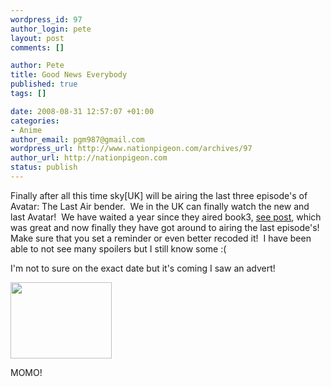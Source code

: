 ```yaml
--- 
wordpress_id: 97
author_login: pete
layout: post
comments: []

author: Pete
title: Good News Everybody
published: true
tags: []

date: 2008-08-31 12:57:07 +01:00
categories: 
- Anime
author_email: pgm987@gmail.com
wordpress_url: http://www.nationpigeon.com/archives/97
author_url: http://nationpigeon.com
status: publish
---
```

Finally after all this time sky[UK] will be airing the last three episode's of Avatar: The Last Air bender.&nbsp; We in the UK can finally watch the new and last Avatar!&nbsp; We have waited a year since they aired book3, <a href="http://www.nationpigeon.com/archives/4" target="_blank">see post</a>, which was great and now finally they have got around to airing the last episode's!&nbsp; Make sure that you set a reminder or even better recoded it!&nbsp; I have been able to not see many spoilers but I still know some :(

I'm not to sure on the exact date but it's coming I saw an advert!

<img src="http://images3.wikia.nocookie.net/avatar/images/thumb/f/fb/Momo_001.jpg/300px-Momo_001.jpg" width="162" height="122" />

MOMO!
